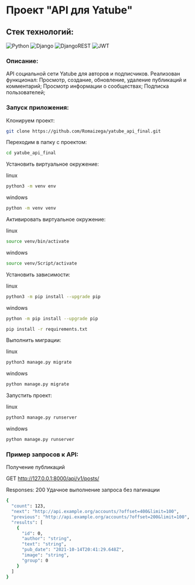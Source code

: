 # Проект "АPI для Yatube"

## Стек технологий: 

![Python](https://img.shields.io/badge/Python-3.10-blue?style=for-the-badge&logo=python&logoColor=green)
![Django](https://img.shields.io/badge/Django-3.2.16-red?style=for-the-badge&logo=django&logoColor=blue)
![DjangoREST](https://img.shields.io/badge/DJANGO-REST-ff1709?style=for-the-badge&logo=django&logoColor=white&color=ff1709&labelColor=blue)
![JWT](https://img.shields.io/badge/JWT_Djoser-black?style=for-the-badge&logo=JSON%20web%20tokens)

### Описание:
АPI социальной сети Yatube для авторов и подписчиков. Реализован функционал:
Просмотр, создание, обновление, удаление публикаций и комментарий;
Просмотр информации о сообществах;
Подписка пользователей;

### Запуск приложения:

Клонируем проект:

```bash
git clone https://github.com/Romaizega/yatube_api_final.git
```

Переходим в папку с проектом:

```bash
cd yatube_api_final
```

Установить виртуальное окружение:

linux
```bash
python3 -m venv env
```
windows
```bash
python -m venv venv
```
Активировать виртуальное окружение:

linux
```bash
source venv/bin/activate
```
windows
```bash
source venv/Script/activate
```
Установить зависимости:

linux
```bash
python3 -m pip install --upgrade pip
```
windows
```bash
python -m pip install --upgrade pip
```
```bash
pip install -r requirements.txt
```

Выполнить миграции:

linux
```bash
python3 manage.py migrate
```
windows
```bash
python manage.py migrate
```
Запустить проект:

linux
```bash
python3 manage.py runserver
```
windows
```bash
python manage.py runserver
```

### Пример запросов к API:

Получение публикаций

GET  http://127.0.0.1:8000/api/v1/posts/

Responses: 200 Удачное выполнение запроса без пагинации 
```bash
{
  "count": 123,
  "next": "http://api.example.org/accounts/?offset=400&limit=100",
  "previous": "http://api.example.org/accounts/?offset=200&limit=100",
  "results": [
    {
      "id": 0,
      "author": "string",
      "text": "string",
      "pub_date": "2021-10-14T20:41:29.648Z",
      "image": "string",
      "group": 0
    }
  ]
}
```